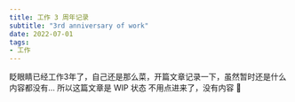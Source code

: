 ```yaml
---
title: 工作 3 周年记录
subtitle: "3rd anniversary of work"
date: 2022-07-01
tags:
- 工作
---
```


眨眼睛已经工作3年了，自己还是那么菜，开篇文章记录一下，虽然暂时还是什么内容都没有... 所以这篇文章是 WIP 状态 不用点进来了，没有内容 🤣

<!--more-->

> 
